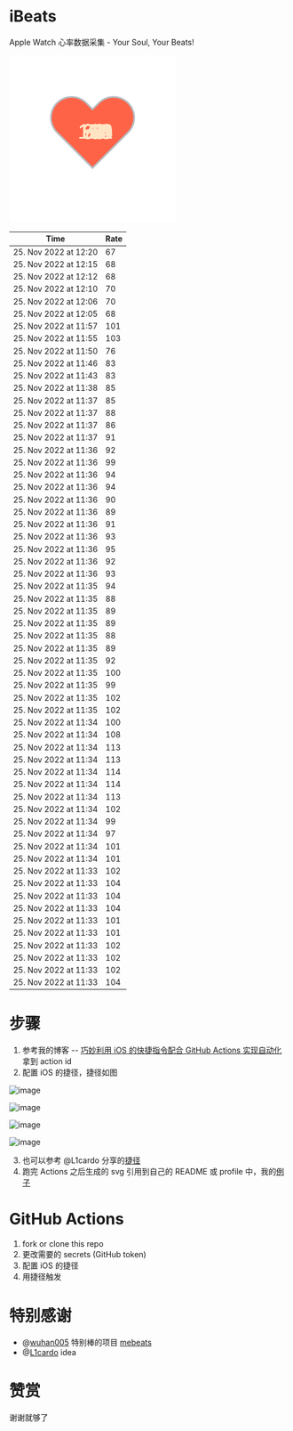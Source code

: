 # iBeats
Apple Watch 心率数据采集 - Your Soul, Your Beats!

![](./files/heart.svg)

<!--START_SECTION:my_heart_rate-->
| Time | Rate | 
 | ---- | ---- | 
| 25. Nov 2022 at 12:20 | 67 |
| 25. Nov 2022 at 12:15 | 68 |
| 25. Nov 2022 at 12:12 | 68 |
| 25. Nov 2022 at 12:10 | 70 |
| 25. Nov 2022 at 12:06 | 70 |
| 25. Nov 2022 at 12:05 | 68 |
| 25. Nov 2022 at 11:57 | 101 |
| 25. Nov 2022 at 11:55 | 103 |
| 25. Nov 2022 at 11:50 | 76 |
| 25. Nov 2022 at 11:46 | 83 |
| 25. Nov 2022 at 11:43 | 83 |
| 25. Nov 2022 at 11:38 | 85 |
| 25. Nov 2022 at 11:37 | 85 |
| 25. Nov 2022 at 11:37 | 88 |
| 25. Nov 2022 at 11:37 | 86 |
| 25. Nov 2022 at 11:37 | 91 |
| 25. Nov 2022 at 11:36 | 92 |
| 25. Nov 2022 at 11:36 | 99 |
| 25. Nov 2022 at 11:36 | 94 |
| 25. Nov 2022 at 11:36 | 94 |
| 25. Nov 2022 at 11:36 | 90 |
| 25. Nov 2022 at 11:36 | 89 |
| 25. Nov 2022 at 11:36 | 91 |
| 25. Nov 2022 at 11:36 | 93 |
| 25. Nov 2022 at 11:36 | 95 |
| 25. Nov 2022 at 11:36 | 92 |
| 25. Nov 2022 at 11:36 | 93 |
| 25. Nov 2022 at 11:35 | 94 |
| 25. Nov 2022 at 11:35 | 88 |
| 25. Nov 2022 at 11:35 | 89 |
| 25. Nov 2022 at 11:35 | 89 |
| 25. Nov 2022 at 11:35 | 88 |
| 25. Nov 2022 at 11:35 | 89 |
| 25. Nov 2022 at 11:35 | 92 |
| 25. Nov 2022 at 11:35 | 100 |
| 25. Nov 2022 at 11:35 | 99 |
| 25. Nov 2022 at 11:35 | 102 |
| 25. Nov 2022 at 11:35 | 102 |
| 25. Nov 2022 at 11:34 | 100 |
| 25. Nov 2022 at 11:34 | 108 |
| 25. Nov 2022 at 11:34 | 113 |
| 25. Nov 2022 at 11:34 | 113 |
| 25. Nov 2022 at 11:34 | 114 |
| 25. Nov 2022 at 11:34 | 114 |
| 25. Nov 2022 at 11:34 | 113 |
| 25. Nov 2022 at 11:34 | 102 |
| 25. Nov 2022 at 11:34 | 99 |
| 25. Nov 2022 at 11:34 | 97 |
| 25. Nov 2022 at 11:34 | 101 |
| 25. Nov 2022 at 11:34 | 101 |
| 25. Nov 2022 at 11:33 | 102 |
| 25. Nov 2022 at 11:33 | 104 |
| 25. Nov 2022 at 11:33 | 104 |
| 25. Nov 2022 at 11:33 | 104 |
| 25. Nov 2022 at 11:33 | 101 |
| 25. Nov 2022 at 11:33 | 101 |
| 25. Nov 2022 at 11:33 | 102 |
| 25. Nov 2022 at 11:33 | 102 |
| 25. Nov 2022 at 11:33 | 102 |
| 25. Nov 2022 at 11:33 | 104 |

<!--END_SECTION:my_heart_rate-->

# 步骤
1. 参考我的博客 -- [巧妙利用 iOS 的快捷指令配合 GitHub Actions 实现自动化](https://github.com/yihong0618/gitblog/issues/198) 拿到 action id
2. 配置 iOS 的捷径，捷径如图

![image](https://user-images.githubusercontent.com/15976103/122154218-0db0b480-ce97-11eb-93bb-5aec07c558dc.png)

![image](https://user-images.githubusercontent.com/15976103/122154236-186b4980-ce97-11eb-8e4b-70551a0391ae.png)

![image](https://user-images.githubusercontent.com/15976103/122154268-2d47dd00-ce97-11eb-902e-3acf292265a9.png)

![image](https://user-images.githubusercontent.com/15976103/122174055-fa144680-ceb4-11eb-9be2-3eb83cd516f7.png)

3. 也可以参考 @L1cardo 分享的[捷径](https://www.icloud.com/shortcuts/6ab6047b459c41ad822ad6b94b1c03d4)
4. 跑完 Actions 之后生成的 svg 引用到自己的 README 或 profile 中，我的[例子](https://github.com/yihong0618) 

# GitHub Actions

1. fork or clone this repo
2. 更改需要的 secrets (GitHub token)
3. 配置 iOS 的捷径
4. 用捷径触发

# 特别感谢
- @[wuhan005](https://github.com/wuhan005) 特别棒的项目 [mebeats](https://github.com/wuhan005/mebeats)
- @[L1cardo](https://github.com/L1cardo) idea

# 赞赏
谢谢就够了
